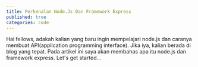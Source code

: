 ```yaml
---
title: Perkenalan Node.Js Dan Framework Express
published: true
categories: code
---
```

Hai fellows, adakah kalian yang baru ingin mempelajari node.js dan caranya membuat API(application programming interface). Jika iya, kalian berada di blog yang tepat. Pada artikel ini saya akan membahas apa itu node.js dan framework express. Let's get started...

